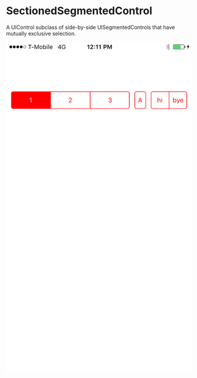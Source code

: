 # SectionedSegmentedControl
A UIControl subclass of side-by-side UISegmentedControls that have mutually exclusive selection.

![screenshot](screenshot.png)